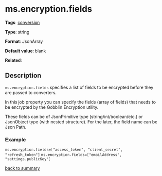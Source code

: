 # ms.encryption.fields

**Tags**: 
[conversion](https://github.com/linkedin/data-integration-library/blob/master/docs/parameters/categories.md#conversion-properties)

**Type**: string

**Format**: JsonArray

**Default value**: blank

**Related**:

## Description

`ms.encryption.fields` specifies a list of fields to be encrypted before
they are passed to converters. 

In this job property you can specify the fields (array of fields) 
that needs to be encrypted by the Gobblin Encryption utility.

These fields can be of JsonPrimitive type (string/int/boolean/etc.) or 
JsonObject type (with nested structure). For the later, the field 
name can be Json Path.

### Example

`ms.encryption.fields=["access_token", "client_secret", "refresh_token"]`
`ms.encryption.fields=["emailAddress", "settings.publicKey"]`

[back to summary](https://github.com/linkedin/data-integration-library/blob/master/docs/parameters/summary.md#msencryptionfields)

